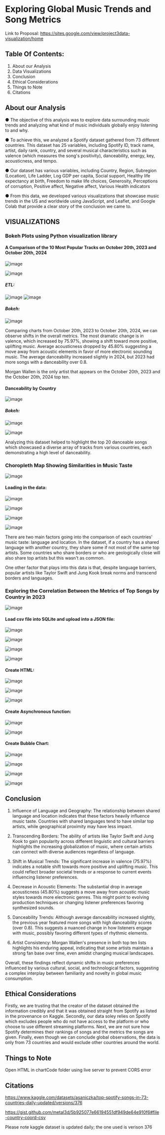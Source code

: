 
# Exploring Global Music Trends and Song Metrics

Link to Proposal: https://sites.google.com/view/project3data-visualization/home


## Table Of Contents:

1. About our Analysis
2. Data Visualizations
3. Conclusion
4. Ethical Considerations
5. Things to Note
6. Citations

## About our Analysis
● The objective of this analysis was to explore data surrounding music trends and analyzing what kind of music individuals globally enjoy listening to and why.

● To achieve this, we analyzed a Spotify dataset gathered from 73 different countries. This dataset has 25 variables, including Spotify ID, track name, artist, daily rank, country, and several musical characteristics such as valence (which measures the song's positivity), danceability, energy, key, acousticness, and tempo. 

● Our dataset has various variables, including Country, Region, Subregion (Location), Life 
Ladder, Log GDP per capita, Social support, Healthy life expectancy at birth, Freedom to 
make life choices, Generosity, Perceptions of corruption, Positive affect, Negative affect, 
Various Health indicators

● From this data, we developed various visualizations that showcase music trends in the US and worldwide using JavaScript, and Leaflet, and Google Colab that provide a clear story of the conclusion we came to.


## VISUALIZATIONS


### Bokeh Plots using Python visualization library


#### A Comparison of the 10 Most Popular Tracks on October 20th, 2023 and October 20th, 2024

![image](https://github.com/user-attachments/assets/4f2b1ea3-092c-4a1a-a31d-a89e8a7f7564)

![image](https://github.com/user-attachments/assets/45b7ad5b-410e-4204-8546-b2ccb3484dd9)


##### ETL:
![image](https://github.com/user-attachments/assets/861ea3ff-ed2c-439e-85ed-228ce8379cc2)
![image](https://github.com/user-attachments/assets/9dd6956b-d714-4d5c-bc53-3622330a2428)


##### Bokeh:
![image](https://github.com/user-attachments/assets/655f6dfe-389a-482d-a70e-5c3bc4056528)



Comparing charts from October 20th, 2023 to October 20th, 2024, we can observe shifts in the overall metrics. The most dramatic change is in valence, which increased by 75.97%, showing a shift toward more positive, uplifting music. Average acousticness dropped by 45.80% suggesting a move away from acoustic elements in favor of more electronic sounding music. The average danceability increased slightly in 2024, but 2023 had more songs with a danceability over 0.8. 

Morgan Wallen is the only artist that appears on the October 20th, 2023 and the October 20th, 2024 top ten.


#### Danceability by Country

![image](https://github.com/user-attachments/assets/d200c536-f1e5-45d3-8b8e-5646509e84ac)


##### Bokeh:

![image](https://github.com/user-attachments/assets/039c4544-e88d-48f6-bfdd-9d18c41826bd)

![image](https://github.com/user-attachments/assets/e4794e76-1556-4ca0-8fde-c0ad7ff1e1ec)



Analyzing this dataset helped to highlight the top 20 danceable songs which showcased a diverse array of tracks from various countries, each demonstrating a high level of danceability.


### Choropleth Map Showing Similarities in Music Taste


![image](https://github.com/user-attachments/assets/31f19a24-f44b-4fa5-95ba-9ad9c388d15d)

#### Loading in the data:

![image](https://github.com/user-attachments/assets/e30e2ce1-48f8-4f2f-8207-473299c20a4f)

![image](https://github.com/user-attachments/assets/b24445fe-f4b8-46ff-b93f-73099450eef1)

![image](https://github.com/user-attachments/assets/7fd8fc2e-5ab3-40ee-aad0-768eeca1269b)

![image](https://github.com/user-attachments/assets/4db9d682-25b4-48c7-9fb5-2d0c9767ec54)


There are two main factors going into the comparison of each countries' music taste: language and location. In the dataset, if a country has a shared language with another country, they share some if not most of the same top artists. Some countries who share borders or who are geologically close will also share top artists but this wasn't as common.

One other factor that plays into this data is that, despite language barriers, popular artists like Taylor Swift and Jung Kook break norms and transcend borders and languages.



### Exploring the Correlation Between the Metrics of Top Songs by Country in 2023

![image](https://github.com/user-attachments/assets/dc975353-496d-4f4e-8138-3d7dc1697b1f)


#### Load csv file into SQLite and upload into a JSON file:

![image](https://github.com/user-attachments/assets/4e45a2d5-65c3-4e80-ad15-f2db2ce09ba5)

![image](https://github.com/user-attachments/assets/db9d5d3a-1bdc-4b99-88af-c35cb1e958ce)

![image](https://github.com/user-attachments/assets/03c99956-11fe-4b73-9a64-cc5bc8f94a4f)

![image](https://github.com/user-attachments/assets/606ac575-db45-468b-a65e-1d9a9e656b20)


#### Create HTML:

![image](https://github.com/user-attachments/assets/397fe601-7043-4bf1-89dd-a6fd64f4bf16)

![image](https://github.com/user-attachments/assets/796ae501-8d4b-4534-b266-3a70b9159767)

![image](https://github.com/user-attachments/assets/24a010f6-3863-475b-8c42-33fc90e0abde)


#### Create Asynchronous function:

![image](https://github.com/user-attachments/assets/b458a52f-39a7-4b33-857d-229b375b998a)

![image](https://github.com/user-attachments/assets/b073da1c-98c7-4a5c-a15c-7e25d7646782)


#### Create Bubble Chart:

![image](https://github.com/user-attachments/assets/1d7c319d-e80b-4159-b35a-3a7287a4467c)

![image](https://github.com/user-attachments/assets/e9a57e97-a4c8-470b-9390-ccdcfe6f9b75)

![image](https://github.com/user-attachments/assets/c5ab4696-dbb7-4134-b76f-66574a42107a)

![image](https://github.com/user-attachments/assets/6d5b3725-b99d-4eb4-9ec7-fb150687a952)



## Conclusion


1. Influence of Language and Geography: The relationship between shared language and location indicates that these factors heavily influence music taste. Countries with shared languages tend to have similar top artists, while geographical proximity may have less impact.


2. Transcending Borders: The ability of artists like Taylor Swift and Jung Kook to gain popularity across different linguistic and cultural barriers highlights the increasing globalization of music, where certain artists can connect with diverse audiences regardless of language.


3. Shift in Musical Trends: The significant increase in valence (75.97%) indicates a notable shift towards more positive and uplifting music. This could reflect broader societal trends or a response to current events influencing listener preferences.


4. Decrease in Acoustic Elements: The substantial drop in average acousticness (45.80%) suggests a move away from acoustic music styles towards more electronic genres. This might point to evolving production techniques or changing listener preferences favoring synthesized sounds.


5. Danceability Trends: Although average danceability increased slightly, the previous year featured more songs with high danceability scores (over 0.8). This suggests a nuanced change in how listeners engage with music, possibly favoring different types of rhythmic elements.


6. Artist Consistency: Morgan Wallen's presence in both top ten lists highlights his enduring appeal, indicating that some artists maintain a strong fan base over time, even amidst changing musical landscapes.
   

Overall, these findings reflect dynamic shifts in music preferences influenced by various cultural, social, and technological factors, suggesting a complex interplay between familiarity and novelty in global music consumption.


## Ethical Considerations

Firstly, we are trusting that the creator of the dataset obtained the information credibly and that it was obtained straight from Spotify as listed in the provenance on Kaggle. Secondly, our data soley relies on Spotify which excludes people who do not have access to the platform or who choose to use different streaming platforms. Next, we are not sure how Spotify determines their rankings of songs and the metrics the songs are given. Finally, even though we can conclude global observations, the data is only from 73 countries and would exclude other countries around the world.


## Things to Note

Open HTML in chartCode folder using live server to prevent CORS error


## Citations

https://www.kaggle.com/datasets/asaniczka/top-spotify-songs-in-73-countries-daily-updated/versions/376

https://gist.github.com/metal3d/5b925077e66194551df949de64e910f6#file-country-coord-csv


Please note kaggle dataset is updated daily; the one used is verison 376



